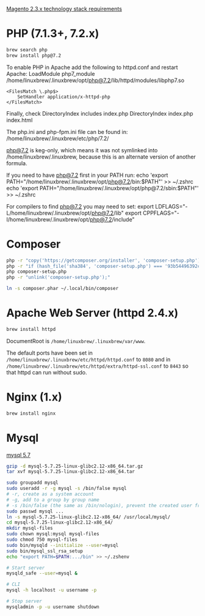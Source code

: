 [Magento 2.3.x technology stack requirements](https://devdocs.magento.com/guides/v2.3/install-gde/system-requirements-tech.html)

# PHP (7.1.3+, 7.2.x)

```bash
brew search php
brew install php@7.2
```

To enable PHP in Apache add the following to httpd.conf and restart Apache:
    LoadModule php7_module /home/linuxbrew/.linuxbrew/opt/php@7.2/lib/httpd/modules/libphp7.so

    <FilesMatch \.php$>
        SetHandler application/x-httpd-php
    </FilesMatch>

Finally, check DirectoryIndex includes index.php
    DirectoryIndex index.php index.html

The php.ini and php-fpm.ini file can be found in:
    /home/linuxbrew/.linuxbrew/etc/php/7.2/

php@7.2 is keg-only, which means it was not symlinked into /home/linuxbrew/.linuxbrew,
because this is an alternate version of another formula.

If you need to have php@7.2 first in your PATH run:
  echo 'export PATH="/home/linuxbrew/.linuxbrew/opt/php@7.2/bin:$PATH"' >> ~/.zshrc
  echo 'export PATH="/home/linuxbrew/.linuxbrew/opt/php@7.2/sbin:$PATH"' >> ~/.zshrc

For compilers to find php@7.2 you may need to set:
  export LDFLAGS="-L/home/linuxbrew/.linuxbrew/opt/php@7.2/lib"
  export CPPFLAGS="-I/home/linuxbrew/.linuxbrew/opt/php@7.2/include"

# Composer

```bash
php -r "copy('https://getcomposer.org/installer', 'composer-setup.php');"
php -r "if (hash_file('sha384', 'composer-setup.php') === '93b54496392c062774670ac18b134c3b3a95e5a5e5c8f1a9f115f203b75bf9a129d5daa8ba6a13e2cc8a1da0806388a8') { echo 'Installer verified'; } else { echo 'Installer corrupt'; unlink('composer-setup.php'); } echo PHP_EOL;"
php composer-setup.php
php -r "unlink('composer-setup.php');"

ln -s composer.phar ~/.local/bin/composer
```

# Apache Web Server (httpd 2.4.x)

```bash
brew install httpd
```

DocumentRoot is `/home/linuxbrew/.linuxbrew/var/www`.

The default ports have been set in `/home/linuxbrew/.linuxbrew/etc/httpd/httpd.conf` to `8080` and in
`/home/linuxbrew/.linuxbrew/etc/httpd/extra/httpd-ssl.conf` to `8443` so that httpd can run without sudo.

# Nginx (1.x)

```bash
brew install nginx
```

# Mysql

[mysql 5.7](https://dev.mysql.com/downloads/mysql/5.7.html)

```bash
gzip -d mysql-5.7.25-linux-glibc2.12-x86_64.tar.gz
tar xvf mysql-5.7.25-linux-glibc2.12-x86_64.tar

sudo groupadd mysql
sudo useradd -r -g mysql -s /bin/false mysql
# -r, create as a system account
# -g, add to a group by group name
# -s /bin/false (the same as /bin/nologin), prevent the created user from loggin on system (would immediately log out if attempted)
sudo passwd mysql ...
ln -s mysql-5.7.25-linux-glibc2.12-x86_64/ /usr/local/mysql/
cd mysql-5.7.25-linux-glibc2.12-x86_64/
mkdir mysql-files
sudo chown mysql:mysql mysql-files
sudo chmod 750 mysql-files
sudo bin/mysqld --initialize --user=mysql
sudo bin/mysql_ssl_rsa_setup
echo "export PATH=$PATH:.../bin" >> ~/.zshenv

# Start server
mysqld_safe --user=mysql &

# CLI
mysql -h localhost -u username -p

# Stop server
mysqladmin -p -u username shutdown
```
